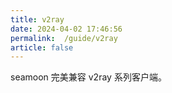 ```yaml
---
title: v2ray
date: 2024-04-02 17:46:56
permalink:  /guide/v2ray
article: false
---
```


seamoon 完美兼容 v2ray 系列客户端。